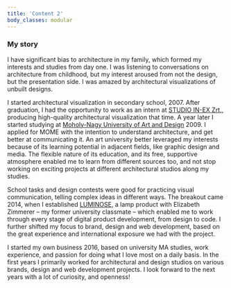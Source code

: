 ```yaml
---
title: 'Content 2'
body_classes: modular
---
```


### My story
I have significant bias to architecture in my family, which formed my interests and studies from day one. I was listening to conversations on architecture from childhood, but my interest aroused from not the design, but the presentation side. I was amazed by architectural visualizations of unbuilt designs.

I started architectural visualization in secondary school, 2007. After graduation, I had the opportunity to work as an intern at [STUDIO IN-EX Zrt.,](https://in-ex.hu/en/) producing high-quality architectural visualization that time. A year later I started studying at [Moholy-Nagy University of Art and Design](https://mome.hu/en/) 2009.
I applied for MOME with the intention to understand architecture, and get better at communicating it. An art university better leveraged my interests because of its learning potential in adjacent fields, like graphic design and media. The flexible nature of its education, and its free, supportive atmosphere enabled me to learn from different sources too, and not stop working on exciting projects at different architectural studios along my studies.

School tasks and design contests were good for practicing visual communication, telling complex ideas in different ways. The breakout came 2014, when I established [LUMINOSE,](https://lumino.se) a lamp product with Elizabeth Zimmerer – my former university classmate – which enabled me to work through every stage of digital product development, from design to code. I further shifted my focus to brand, design and web development, based on the great experience and international exposure we had with the project.

I started my own business 2016, based on university MA studies, work experience, and passion for doing what I love most on a daily basis. In the first years I primarily worked for architectural and design studios on various brands, design and web development projects. I look forward to the next years with a lot of curiosity, and openness!


